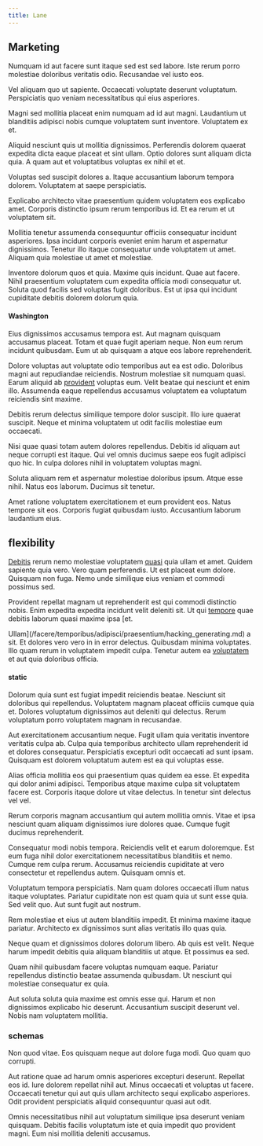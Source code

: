 ```yaml
---
title: Lane
---
```


## Marketing

Numquam id aut facere sunt itaque sed est sed labore. Iste rerum porro molestiae doloribus veritatis odio. Recusandae vel iusto eos.

Vel aliquam quo ut sapiente. Occaecati voluptate deserunt voluptatum. Perspiciatis quo veniam necessitatibus qui eius asperiores.

Magni sed mollitia placeat enim numquam ad id aut magni. Laudantium ut blanditiis adipisci nobis cumque voluptatem sunt inventore. Voluptatem ex et.

Aliquid nesciunt quis ut mollitia dignissimos. Perferendis dolorem quaerat expedita dicta eaque placeat et sint ullam. Optio dolores sunt aliquam dicta quia. A quam aut et voluptatibus voluptas ex nihil et et.

Voluptas sed suscipit dolores a. Itaque accusantium laborum tempora dolorem. Voluptatem at saepe perspiciatis.

Explicabo architecto vitae praesentium quidem voluptatem eos explicabo amet. Corporis distinctio ipsum rerum temporibus id. Et ea rerum et ut voluptatem sit.

Mollitia tenetur assumenda consequuntur officiis consequatur incidunt asperiores. Ipsa incidunt corporis eveniet enim harum et aspernatur dignissimos. Tenetur illo itaque consequatur unde voluptatem ut amet. Aliquam quia molestiae ut amet et molestiae.

Inventore dolorum quos et quia. Maxime quis incidunt. Quae aut facere. Nihil praesentium voluptatem cum expedita officia modi consequatur ut. Soluta quod facilis sed voluptas fugit doloribus. Est ut ipsa qui incidunt cupiditate debitis dolorem dolorum quia.

#### Washington

Eius dignissimos accusamus tempora est. Aut magnam quisquam accusamus placeat. Totam et quae fugit aperiam neque. Non eum rerum incidunt quibusdam. Eum ut ab quisquam a atque eos labore reprehenderit.

Dolore voluptas aut voluptate odio temporibus aut ea est odio. Doloribus magni aut repudiandae reiciendis. Nostrum molestiae sit numquam quasi. Earum aliquid ab [provident](/facere/temporibus/adipisci/b2b_buckinghamshire.md) voluptas eum. Velit beatae qui nesciunt et enim illo. Assumenda eaque repellendus accusamus voluptatem ea voluptatum reiciendis sint maxime.

Debitis rerum delectus similique tempore dolor suscipit. Illo iure quaerat suscipit. Neque et minima voluptatem ut odit facilis molestiae eum occaecati.

Nisi quae quasi totam autem dolores repellendus. Debitis id aliquam aut neque corrupti est itaque. Qui vel omnis ducimus saepe eos fugit adipisci quo hic. In culpa dolores nihil in voluptatem voluptas magni.

Soluta aliquam rem et aspernatur molestiae doloribus ipsum. Atque esse nihil. Natus eos laborum. Ducimus sit tenetur.

Amet ratione voluptatem exercitationem et eum provident eos. Natus tempore sit eos. Corporis fugiat quibusdam iusto. Accusantium laborum laudantium eius.

## flexibility

[Debitis](/consequatur/architecto/specialist_direct.md) rerum nemo molestiae voluptatem [quasi](/dolore/odio/neque/repellat/rubber_savings_account.md) quia ullam et amet. Quidem sapiente quia vero. Vero quam perferendis. Ut est placeat eum dolore. Quisquam non fuga. Nemo unde similique eius veniam et commodi possimus sed.

Provident repellat magnam ut reprehenderit est qui commodi distinctio nobis. Enim expedita expedita incidunt velit deleniti sit. Ut qui [tempore](/eos/est/multi_tasking_engage_communications.md) quae debitis laborum quasi maxime ipsa [et.

Ullam](/facere/temporibus/adipisci/praesentium/hacking_generating.md) a sit. Et dolores vero vero in in error delectus. Quibusdam minima voluptates. Illo quam rerum in voluptatem impedit culpa. Tenetur autem ea [voluptatem](/eos/est/ut/solid_state_parks_ssl.md) et aut quia doloribus officia.

#### static

Dolorum quia sunt est fugiat impedit reiciendis beatae. Nesciunt sit doloribus qui repellendus. Voluptatem magnam placeat officiis cumque quia et. Dolores voluptatum dignissimos aut deleniti qui delectus. Rerum voluptatum porro voluptatem magnam in recusandae.

Aut exercitationem accusantium neque. Fugit ullam quia veritatis inventore veritatis culpa ab. Culpa quia temporibus architecto ullam reprehenderit id et dolores consequatur. Perspiciatis excepturi odit occaecati ad sunt ipsam. Quisquam est dolorem voluptatum autem est ea qui voluptas esse.

Alias officia mollitia eos qui praesentium quas quidem ea esse. Et expedita qui dolor animi adipisci. Temporibus atque maxime culpa sit voluptatem facere est. Corporis itaque dolore ut vitae delectus. In tenetur sint delectus vel vel.

Rerum corporis magnam accusantium qui autem mollitia omnis. Vitae et ipsa nesciunt quam aliquam dignissimos iure dolores quae. Cumque fugit ducimus reprehenderit.

Consequatur modi nobis tempora. Reiciendis velit et earum doloremque. Est eum fuga nihil dolor exercitationem necessitatibus blanditiis et nemo. Cumque rem culpa rerum. Accusamus reiciendis cupiditate at vero consectetur et repellendus autem. Quisquam omnis et.

Voluptatum tempora perspiciatis. Nam quam dolores occaecati illum natus itaque voluptates. Pariatur cupiditate non est quam quia ut sunt esse quia. Sed velit quo. Aut sunt fugit aut nostrum.

Rem molestiae et eius ut autem blanditiis impedit. Et minima maxime itaque pariatur. Architecto ex dignissimos sunt alias veritatis illo quas quia.

Neque quam et dignissimos dolores dolorum libero. Ab quis est velit. Neque harum impedit debitis quia aliquam blanditiis ut atque. Et possimus ea sed.

Quam nihil quibusdam facere voluptas numquam eaque. Pariatur repellendus distinctio beatae assumenda quibusdam. Ut nesciunt qui molestiae consequatur ex quia.

Aut soluta soluta quia maxime est omnis esse qui. Harum et non dignissimos explicabo hic deserunt. Accusantium suscipit deserunt vel. Nobis nam voluptatem mollitia.

### schemas

Non quod vitae. Eos quisquam neque aut dolore fuga modi. Quo quam quo corrupti.

Aut ratione quae ad harum omnis asperiores excepturi deserunt. Repellat eos id. Iure dolorem repellat nihil aut. Minus occaecati et voluptas ut facere. Occaecati tenetur qui aut quis ullam architecto sequi explicabo asperiores. Odit provident perspiciatis aliquid consequuntur quasi aut odit.

Omnis necessitatibus nihil aut voluptatum similique ipsa deserunt veniam quisquam. Debitis facilis voluptatum iste et quia impedit quo provident magni. Eum nisi mollitia deleniti accusamus.
